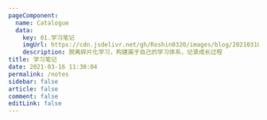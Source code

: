 ```yaml
---
pageComponent: 
  name: Catalogue
  data: 
    key: 01.学习笔记
    imgUrl: https://cdn.jsdelivr.net/gh/Roshin0320/images/blog/202103101453.png
    description: 脱离碎片化学习，构建属于自己的学习体系，记录成长过程
title: 学习笔记
date: 2021-03-16 11:30:04
permalink: /notes
sidebar: false
article: false
comment: false
editLink: false
---
```

